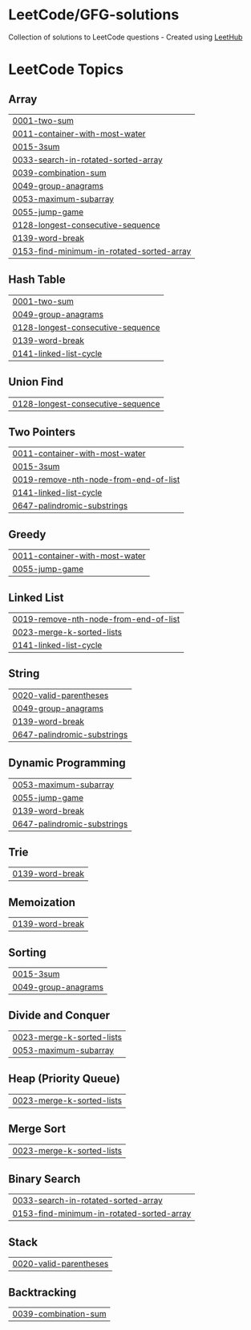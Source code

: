 # LeetCode/GFG-solutions
Collection of solutions to LeetCode questions - Created using [LeetHub](https://github.com/QasimWani/LeetHub)

<!---LeetCode Topics Start-->
# LeetCode Topics
## Array
|  |
| ------- |
| [0001-two-sum](https://github.com/reddheeraj/LeetCode-solutions/tree/master/0001-two-sum) |
| [0011-container-with-most-water](https://github.com/reddheeraj/LeetCode-solutions/tree/master/0011-container-with-most-water) |
| [0015-3sum](https://github.com/reddheeraj/LeetCode-solutions/tree/master/0015-3sum) |
| [0033-search-in-rotated-sorted-array](https://github.com/reddheeraj/LeetCode-solutions/tree/master/0033-search-in-rotated-sorted-array) |
| [0039-combination-sum](https://github.com/reddheeraj/LeetCode-solutions/tree/master/0039-combination-sum) |
| [0049-group-anagrams](https://github.com/reddheeraj/LeetCode-solutions/tree/master/0049-group-anagrams) |
| [0053-maximum-subarray](https://github.com/reddheeraj/LeetCode-solutions/tree/master/0053-maximum-subarray) |
| [0055-jump-game](https://github.com/reddheeraj/LeetCode-solutions/tree/master/0055-jump-game) |
| [0128-longest-consecutive-sequence](https://github.com/reddheeraj/LeetCode-solutions/tree/master/0128-longest-consecutive-sequence) |
| [0139-word-break](https://github.com/reddheeraj/LeetCode-solutions/tree/master/0139-word-break) |
| [0153-find-minimum-in-rotated-sorted-array](https://github.com/reddheeraj/LeetCode-solutions/tree/master/0153-find-minimum-in-rotated-sorted-array) |
## Hash Table
|  |
| ------- |
| [0001-two-sum](https://github.com/reddheeraj/LeetCode-solutions/tree/master/0001-two-sum) |
| [0049-group-anagrams](https://github.com/reddheeraj/LeetCode-solutions/tree/master/0049-group-anagrams) |
| [0128-longest-consecutive-sequence](https://github.com/reddheeraj/LeetCode-solutions/tree/master/0128-longest-consecutive-sequence) |
| [0139-word-break](https://github.com/reddheeraj/LeetCode-solutions/tree/master/0139-word-break) |
| [0141-linked-list-cycle](https://github.com/reddheeraj/LeetCode-solutions/tree/master/0141-linked-list-cycle) |
## Union Find
|  |
| ------- |
| [0128-longest-consecutive-sequence](https://github.com/reddheeraj/LeetCode-solutions/tree/master/0128-longest-consecutive-sequence) |
## Two Pointers
|  |
| ------- |
| [0011-container-with-most-water](https://github.com/reddheeraj/LeetCode-solutions/tree/master/0011-container-with-most-water) |
| [0015-3sum](https://github.com/reddheeraj/LeetCode-solutions/tree/master/0015-3sum) |
| [0019-remove-nth-node-from-end-of-list](https://github.com/reddheeraj/LeetCode-solutions/tree/master/0019-remove-nth-node-from-end-of-list) |
| [0141-linked-list-cycle](https://github.com/reddheeraj/LeetCode-solutions/tree/master/0141-linked-list-cycle) |
| [0647-palindromic-substrings](https://github.com/reddheeraj/LeetCode-solutions/tree/master/0647-palindromic-substrings) |
## Greedy
|  |
| ------- |
| [0011-container-with-most-water](https://github.com/reddheeraj/LeetCode-solutions/tree/master/0011-container-with-most-water) |
| [0055-jump-game](https://github.com/reddheeraj/LeetCode-solutions/tree/master/0055-jump-game) |
## Linked List
|  |
| ------- |
| [0019-remove-nth-node-from-end-of-list](https://github.com/reddheeraj/LeetCode-solutions/tree/master/0019-remove-nth-node-from-end-of-list) |
| [0023-merge-k-sorted-lists](https://github.com/reddheeraj/LeetCode-solutions/tree/master/0023-merge-k-sorted-lists) |
| [0141-linked-list-cycle](https://github.com/reddheeraj/LeetCode-solutions/tree/master/0141-linked-list-cycle) |
## String
|  |
| ------- |
| [0020-valid-parentheses](https://github.com/reddheeraj/LeetCode-solutions/tree/master/0020-valid-parentheses) |
| [0049-group-anagrams](https://github.com/reddheeraj/LeetCode-solutions/tree/master/0049-group-anagrams) |
| [0139-word-break](https://github.com/reddheeraj/LeetCode-solutions/tree/master/0139-word-break) |
| [0647-palindromic-substrings](https://github.com/reddheeraj/LeetCode-solutions/tree/master/0647-palindromic-substrings) |
## Dynamic Programming
|  |
| ------- |
| [0053-maximum-subarray](https://github.com/reddheeraj/LeetCode-solutions/tree/master/0053-maximum-subarray) |
| [0055-jump-game](https://github.com/reddheeraj/LeetCode-solutions/tree/master/0055-jump-game) |
| [0139-word-break](https://github.com/reddheeraj/LeetCode-solutions/tree/master/0139-word-break) |
| [0647-palindromic-substrings](https://github.com/reddheeraj/LeetCode-solutions/tree/master/0647-palindromic-substrings) |
## Trie
|  |
| ------- |
| [0139-word-break](https://github.com/reddheeraj/LeetCode-solutions/tree/master/0139-word-break) |
## Memoization
|  |
| ------- |
| [0139-word-break](https://github.com/reddheeraj/LeetCode-solutions/tree/master/0139-word-break) |
## Sorting
|  |
| ------- |
| [0015-3sum](https://github.com/reddheeraj/LeetCode-solutions/tree/master/0015-3sum) |
| [0049-group-anagrams](https://github.com/reddheeraj/LeetCode-solutions/tree/master/0049-group-anagrams) |
## Divide and Conquer
|  |
| ------- |
| [0023-merge-k-sorted-lists](https://github.com/reddheeraj/LeetCode-solutions/tree/master/0023-merge-k-sorted-lists) |
| [0053-maximum-subarray](https://github.com/reddheeraj/LeetCode-solutions/tree/master/0053-maximum-subarray) |
## Heap (Priority Queue)
|  |
| ------- |
| [0023-merge-k-sorted-lists](https://github.com/reddheeraj/LeetCode-solutions/tree/master/0023-merge-k-sorted-lists) |
## Merge Sort
|  |
| ------- |
| [0023-merge-k-sorted-lists](https://github.com/reddheeraj/LeetCode-solutions/tree/master/0023-merge-k-sorted-lists) |
## Binary Search
|  |
| ------- |
| [0033-search-in-rotated-sorted-array](https://github.com/reddheeraj/LeetCode-solutions/tree/master/0033-search-in-rotated-sorted-array) |
| [0153-find-minimum-in-rotated-sorted-array](https://github.com/reddheeraj/LeetCode-solutions/tree/master/0153-find-minimum-in-rotated-sorted-array) |
## Stack
|  |
| ------- |
| [0020-valid-parentheses](https://github.com/reddheeraj/LeetCode-solutions/tree/master/0020-valid-parentheses) |
## Backtracking
|  |
| ------- |
| [0039-combination-sum](https://github.com/reddheeraj/LeetCode-solutions/tree/master/0039-combination-sum) |
<!---LeetCode Topics End-->